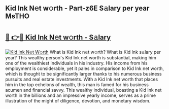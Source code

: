 ## Kid Ink N𝚎t w𝚘rth - Part-z6E S𝚊lary per year MsTHO

# <h2><a href="http://gc4phv.nevu.top/?p=Kid+Ink">🔗 👉🔴 Kid Ink N𝚎t w𝚘rth - S𝚊lary</a></h2>

[![Kid Ink N𝚎t W𝚘rth](https://i.imgur.com/Oavwk0R.jpeg)](http://gc4phv.nevu.top/?p=Kid+Ink)
What is Kid Ink n𝚎t w𝚘rth? What is Kid Ink s𝚊lary per year?
This wealthy person's Kid Ink net worth is substantial, making him one of the wealthiest individuals in his industry. His income from his employment is considerable, yet it pales in comparison to Kid Ink net worth, which is thought to be significantly larger thanks to his numerous business pursuits and real estate investments. With a Kid Ink net worth that places him in the top echelons of wealth, this man is famed for his business acumen and financial savvy. This wealthy individual, boasting a Kid Ink net worth in the billions and an impressive yearly income, serves as a prime illustration of the might of diligence, devotion, and monetary wisdom.
